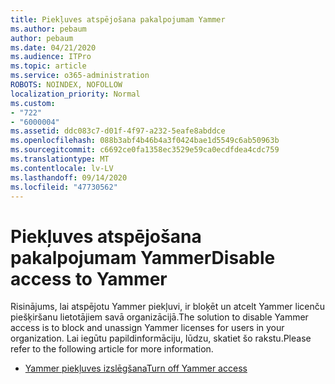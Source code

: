 ```yaml
---
title: Piekļuves atspējošana pakalpojumam Yammer
ms.author: pebaum
author: pebaum
ms.date: 04/21/2020
ms.audience: ITPro
ms.topic: article
ms.service: o365-administration
ROBOTS: NOINDEX, NOFOLLOW
localization_priority: Normal
ms.custom:
- "722"
- "6000004"
ms.assetid: ddc083c7-d01f-4f97-a232-5eafe8abddce
ms.openlocfilehash: 088b3abf4b46b4a3f0424bae1d5549c6ab50963b
ms.sourcegitcommit: c6692ce0fa1358ec3529e59ca0ecdfdea4cdc759
ms.translationtype: MT
ms.contentlocale: lv-LV
ms.lasthandoff: 09/14/2020
ms.locfileid: "47730562"
---
```

# <a name="disable-access-to-yammer"></a><span data-ttu-id="2ec73-102">Piekļuves atspējošana pakalpojumam Yammer</span><span class="sxs-lookup"><span data-stu-id="2ec73-102">Disable access to Yammer</span></span>

<span data-ttu-id="2ec73-103">Risinājums, lai atspējotu Yammer piekļuvi, ir bloķēt un atcelt Yammer licenču piešķiršanu lietotājiem savā organizācijā.</span><span class="sxs-lookup"><span data-stu-id="2ec73-103">The solution to disable Yammer access is to block and unassign Yammer licenses for users in your organization.</span></span> <span data-ttu-id="2ec73-104">Lai iegūtu papildinformāciju, lūdzu, skatiet šo rakstu.</span><span class="sxs-lookup"><span data-stu-id="2ec73-104">Please refer to the following article for more information.</span></span>
  
- [<span data-ttu-id="2ec73-105">Yammer piekļuves izslēgšana</span><span class="sxs-lookup"><span data-stu-id="2ec73-105">Turn off Yammer access</span></span>](https://docs.microsoft.com/yammer/manage-yammer-users/turn-off-user-access)
